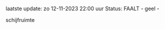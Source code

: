 laatste update: 
zo 12-11-2023 22:00   uur 
Status: FAALT - geel - 
<div class="service Y">schijfruimte</div>